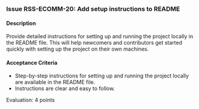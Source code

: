 ### Issue RSS-ECOMM-20: Add setup instructions to README

#### Description
Provide detailed instructions for setting up and running the project locally in the README file. This will help newcomers and contributors get started quickly with setting up the project on their own machines.

#### Acceptance Criteria
- Step-by-step instructions for setting up and running the project locally are available in the README file.
- Instructions are clear and easy to follow.

Evaluation: 4 points